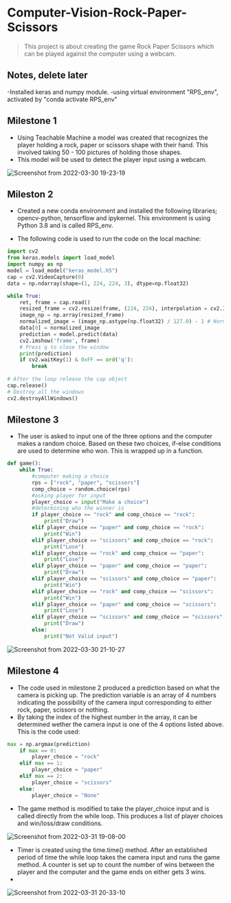 # Computer-Vision-Rock-Paper-Scissors

> This project is about creating the game Rock Paper Scissors which can be played against the computer using a webcam.

## Notes, delete later
-Installed keras and numpy module. 
-using virtual environment "RPS_env", activated by "conda activate RPS_env"

## Milestone 1

- Using Teachable Machine a model was created that recognizes the player holding a rock, paper or scissors shape with their hand. This involved taking 50 - 100 pictures of holding those shapes.
- This model will be used to detect the player input using a webcam. 

![Screenshot from 2022-03-30 19-23-19](https://user-images.githubusercontent.com/101988764/160904921-a8f230a0-e709-4d0c-b2fa-2c4a2fe5c13a.png)

## Mileston 2

- Created a new conda environment and installed the following libraries; opencv-python, tensorflow and ipykernel. This environment is using Python 3.8 and is called RPS_env.

- The following code is used to run the code on the local machine: 

```python
import cv2
from keras.models import load_model
import numpy as np
model = load_model("keras_model.h5")
cap = cv2.VideoCapture(0)
data = np.ndarray(shape=(1, 224, 224, 3), dtype=np.float32)

while True: 
    ret, frame = cap.read()
    resized_frame = cv2.resize(frame, (224, 224), interpolation = cv2.INTER_AREA)
    image_np = np.array(resized_frame)
    normalized_image = (image_np.astype(np.float32) / 127.0) - 1 # Normalize the image
    data[0] = normalized_image
    prediction = model.predict(data)
    cv2.imshow('frame', frame)
    # Press q to close the window
    print(prediction)
    if cv2.waitKey(1) & 0xFF == ord('q'):
        break
            
# After the loop release the cap object
cap.release()
# Destroy all the windows
cv2.destroyAllWindows()
```

## Milestone 3

- The user is asked to input one of the three options and the computer makes a random choice. Based on these two choices, if-else conditions are used to determine who won. This is wrapped up in a function.

```python
def game():
    while True:
        #computer making a choice
        rps = ["rock", "paper", "scissors"]
        comp_choice = random.choice(rps)
        #asking player for input
        player_choice = input("Make a choice")
        #determining who the winner is
        if player_choice == "rock" and comp_choice == "rock":
            print("Draw")
        elif player_choice == "paper" and comp_choice == "rock":
            print("Win")
        elif player_choice == "scissors" and comp_choice == "rock":
            print("Lose")
        elif player_choice == "rock" and comp_choice == "paper":
            print("Lose")
        elif player_choice == "paper" and comp_choice == "paper":
            print("Draw")
        elif player_choice == "scissors" and comp_choice == "paper":
            print("Win")
        elif player_choice == "rock" and comp_choice == "scissors":
            print("Win")
        elif player_choice == "paper" and comp_choice == "scissors":
            print("Lose")
        elif player_choice == "scissors" and comp_choice == "scissors":
            print("Draw")
        else:
            print("Not Valid input")
```
![Screenshot from 2022-03-30 21-10-27](https://user-images.githubusercontent.com/101988764/160922301-13a2c539-aeb0-44f3-bb9e-eff3da97c372.png)

## Milestone 4

- The code used in milestone 2 produced a prediction based on what the camera is picking up. The prediction variable is an array of 4 numbers indicating the possibility of the camera input corresponding to either rock, paper, scissors or nothing. 
- By taking the index of the highest number in the array, it can be determined wether the camera input is one of the 4 options listed above. This is the code used:
```python
max = np.argmax(prediction)
    if max == 0:
        player_choice = "rock"
    elif max == 1:
        player_choice = "paper"
    elif max == 2: 
        player_choice = "scissors"
    else:
        player_choice = "None"
```

- The game method is modified to take the player_choice input and is called directly from the while loop. This produces a list of player choices and win/loss/draw conditions.

![Screenshot from 2022-03-31 19-08-00](https://user-images.githubusercontent.com/101988764/161121558-4a02d0a9-5df1-44cd-967d-fdef68cba5be.png)

- Timer is created using the time.time() method. After an established period of time the while loop takes the camera input and runs the game method. A counter is set up to count the number of wins between the player and the computer and the game ends on either gets 3 wins.
- 
![Screenshot from 2022-03-31 20-33-10](https://user-images.githubusercontent.com/101988764/161134888-a33336a0-b978-47c0-b688-b9ee059a5a1a.png)







